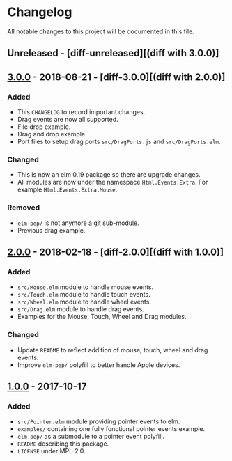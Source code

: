 # Changelog

All notable changes to this project will be documented in this file.

## Unreleased - [diff-unreleased][(diff with 3.0.0)]

## [3.0.0] - 2018-08-21 - [diff-3.0.0][(diff with 2.0.0)]

### Added

* This `CHANGELOG` to record important changes.
* Drag events are now all supported.
* File drop example.
* Drag and drop example.
* Port files to setup drag ports `src/DragPorts.js` and `src/DragPorts.elm`.

### Changed

* This is now an elm 0.19 package so there are upgrade changes.
* All modules are now under the namespace `Html.Events.Extra`.
  For example `Html.Events.Extra.Mouse`.

### Removed

* `elm-pep/` is not anymore a git sub-module.
* Previous drag example.

## [2.0.0] - 2018-02-18 - [diff-2.0.0][(diff with 1.0.0)]

### Added

* `src/Mouse.elm` module to handle mouse events.
* `src/Touch.elm` module to handle touch events.
* `src/Wheel.elm` module to handle wheel events.
* `src/Drag.elm` module to handle drag events.
* Examples for the Mouse, Touch, Wheel and Drag modules.

### Changed

* Update `README` to reflect addition of mouse, touch, wheel and drag events.
* Improve `elm-pep/` polyfill to better handle Apple devices.

## [1.0.0] - 2017-10-17

### Added

* `src/Pointer.elm` module providing pointer events to elm.
* `examples/` containing one fully functional pointer events example.
* `elm-pep/` as a submodule to a pointer event polyfill.
* `README` describing this package.
* `LICENSE` under MPL-2.0.

[3.0.0]: https://github.com/mpizenberg/elm-pointer-events/releases/tag/3.0.0
[2.0.0]: https://github.com/mpizenberg/elm-pointer-events/releases/tag/2.0.0
[1.0.0]: https://github.com/mpizenberg/elm-pointer-events/releases/tag/1.0.0
[diff-unreleased]: https://github.com/mpizenberg/elm-pointer-events/compare/3.0.0...HEAD
[diff-3.0.0]: https://github.com/mpizenberg/elm-pointer-events/compare/2.0.0...3.0.0
[diff-2.0.0]: https://github.com/mpizenberg/elm-pointer-events/compare/1.0.0...2.0.0

